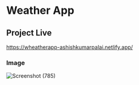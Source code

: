 # Weather App

## Project Live
https://wheatherapp-ashishkumarpalai.netlify.app/
### Image

![Screenshot (785)](https://github.com/ashishkumarpalai/Prodigy-InfoTech-Internship/assets/112760336/5d7a80d8-b1f0-4b04-a9d5-91cc516110b8)
